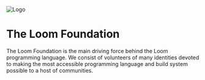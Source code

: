 ![Logo](https://github.com/LoomFoundation/.github/blob/main/Logos/PNG/Header%20-%20NO%20BG.png?raw=true)

# The Loom Foundation
The Loom Foundation is the main driving force behind the Loom programming language. We consist of volunteers of many identities devoted to making the most accessible programming language and build system possible to a host of communities.
